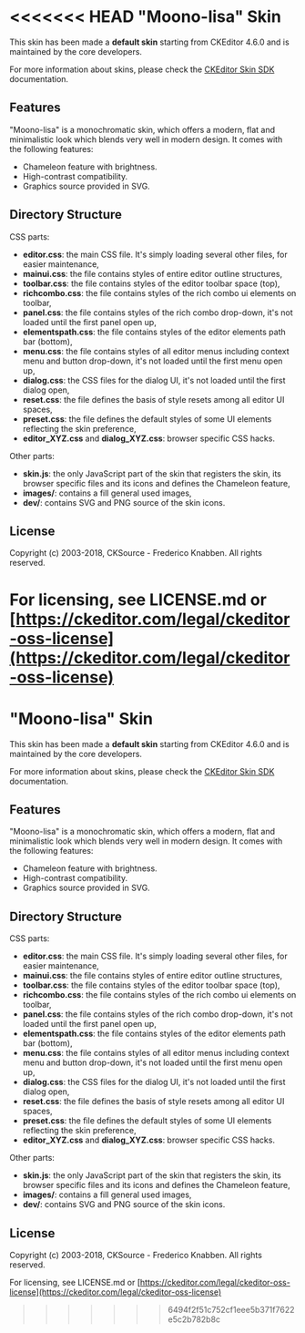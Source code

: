 <<<<<<< HEAD
"Moono-lisa" Skin
=================

This skin has been made a **default skin** starting from CKEditor 4.6.0 and is maintained by the core developers.

For more information about skins, please check the [CKEditor Skin SDK](https://docs.ckeditor.com/ckeditor4/docs/#!/guide/skin_sdk_intro)
documentation.

Features
-------------------
"Moono-lisa" is a monochromatic skin, which offers a modern, flat and minimalistic look which blends very well in modern design.
It comes with the following features:

- Chameleon feature with brightness.
- High-contrast compatibility.
- Graphics source provided in SVG.

Directory Structure
-------------------

CSS parts:
- **editor.css**: the main CSS file. It's simply loading several other files, for easier maintenance,
- **mainui.css**: the file contains styles of entire editor outline structures,
- **toolbar.css**: the file contains styles of the editor toolbar space (top),
- **richcombo.css**: the file contains styles of the rich combo ui elements on toolbar,
- **panel.css**: the file contains styles of the rich combo drop-down, it's not loaded
until the first panel open up,
- **elementspath.css**: the file contains styles of the editor elements path bar (bottom),
- **menu.css**: the file contains styles of all editor menus including context menu and button drop-down,
it's not loaded until the first menu open up,
- **dialog.css**: the CSS files for the dialog UI, it's not loaded until the first dialog open,
- **reset.css**: the file defines the basis of style resets among all editor UI spaces,
- **preset.css**: the file defines the default styles of some UI elements reflecting the skin preference,
- **editor_XYZ.css** and **dialog_XYZ.css**: browser specific CSS hacks.

Other parts:
- **skin.js**: the only JavaScript part of the skin that registers the skin, its browser specific files and its icons and defines the Chameleon feature,
- **images/**: contains a fill general used images,
- **dev/**: contains SVG and PNG source of the skin icons.

License
-------

Copyright (c) 2003-2018, CKSource - Frederico Knabben. All rights reserved.

For licensing, see LICENSE.md or [https://ckeditor.com/legal/ckeditor-oss-license](https://ckeditor.com/legal/ckeditor-oss-license)
=======
"Moono-lisa" Skin
=================

This skin has been made a **default skin** starting from CKEditor 4.6.0 and is maintained by the core developers.

For more information about skins, please check the [CKEditor Skin SDK](https://docs.ckeditor.com/ckeditor4/docs/#!/guide/skin_sdk_intro)
documentation.

Features
-------------------
"Moono-lisa" is a monochromatic skin, which offers a modern, flat and minimalistic look which blends very well in modern design.
It comes with the following features:

- Chameleon feature with brightness.
- High-contrast compatibility.
- Graphics source provided in SVG.

Directory Structure
-------------------

CSS parts:
- **editor.css**: the main CSS file. It's simply loading several other files, for easier maintenance,
- **mainui.css**: the file contains styles of entire editor outline structures,
- **toolbar.css**: the file contains styles of the editor toolbar space (top),
- **richcombo.css**: the file contains styles of the rich combo ui elements on toolbar,
- **panel.css**: the file contains styles of the rich combo drop-down, it's not loaded
until the first panel open up,
- **elementspath.css**: the file contains styles of the editor elements path bar (bottom),
- **menu.css**: the file contains styles of all editor menus including context menu and button drop-down,
it's not loaded until the first menu open up,
- **dialog.css**: the CSS files for the dialog UI, it's not loaded until the first dialog open,
- **reset.css**: the file defines the basis of style resets among all editor UI spaces,
- **preset.css**: the file defines the default styles of some UI elements reflecting the skin preference,
- **editor_XYZ.css** and **dialog_XYZ.css**: browser specific CSS hacks.

Other parts:
- **skin.js**: the only JavaScript part of the skin that registers the skin, its browser specific files and its icons and defines the Chameleon feature,
- **images/**: contains a fill general used images,
- **dev/**: contains SVG and PNG source of the skin icons.

License
-------

Copyright (c) 2003-2018, CKSource - Frederico Knabben. All rights reserved.

For licensing, see LICENSE.md or [https://ckeditor.com/legal/ckeditor-oss-license](https://ckeditor.com/legal/ckeditor-oss-license)
>>>>>>> 6494f2f51c752cf1eee5b371f7622e5c2b782b8c
